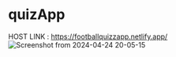 # quizApp
HOST LINK : https://footballquizzapp.netlify.app/
![Screenshot from 2024-04-24 20-05-15](https://github.com/Najeeprahman/quizApp/assets/157038871/1539a26f-503a-46ad-93c4-fab1f0206a8b)
